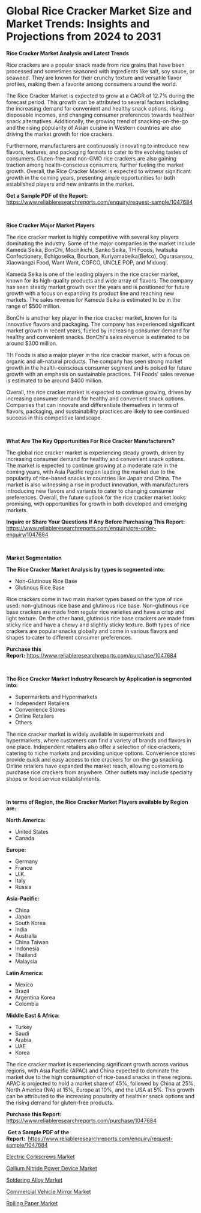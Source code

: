 <p><h1>Global Rice Cracker Market Size and Market Trends: Insights and Projections from 2024 to 2031</h1></p><p><strong>Rice Cracker Market Analysis and Latest Trends</strong></p>
<p><p>Rice crackers are a popular snack made from rice grains that have been processed and sometimes seasoned with ingredients like salt, soy sauce, or seaweed. They are known for their crunchy texture and versatile flavor profiles, making them a favorite among consumers around the world.</p><p>The Rice Cracker Market is expected to grow at a CAGR of 12.7% during the forecast period. This growth can be attributed to several factors including the increasing demand for convenient and healthy snack options, rising disposable incomes, and changing consumer preferences towards healthier snack alternatives. Additionally, the growing trend of snacking-on-the-go and the rising popularity of Asian cuisine in Western countries are also driving the market growth for rice crackers.</p><p>Furthermore, manufacturers are continuously innovating to introduce new flavors, textures, and packaging formats to cater to the evolving tastes of consumers. Gluten-free and non-GMO rice crackers are also gaining traction among health-conscious consumers, further fueling the market growth. Overall, the Rice Cracker Market is expected to witness significant growth in the coming years, presenting ample opportunities for both established players and new entrants in the market.</p></p>
<p><strong>Get a Sample PDF of the Report:&nbsp;</strong> <a href="https://www.reliableresearchreports.com/enquiry/request-sample/1047684">https://www.reliableresearchreports.com/enquiry/request-sample/1047684</a></p>
<p>&nbsp;</p>
<p><strong>Rice Cracker Major Market Players</strong></p>
<p><p>The rice cracker market is highly competitive with several key players dominating the industry. Some of the major companies in the market include Kameda Seika, BonChi, Mochikichi, Sanko Seika, TH Foods, Iwatsuka Confectionery, Echigoseika, Bourbon, Kuriyamabeika(Befco), Ogurasansou, Xiaowangzi Food, Want Want, COFCO, UNCLE POP, and Miduoqi.</p><p>Kameda Seika is one of the leading players in the rice cracker market, known for its high-quality products and wide array of flavors. The company has seen steady market growth over the years and is positioned for future growth with a focus on expanding its product line and reaching new markets. The sales revenue for Kameda Seika is estimated to be in the range of $500 million.</p><p>BonChi is another key player in the rice cracker market, known for its innovative flavors and packaging. The company has experienced significant market growth in recent years, fueled by increasing consumer demand for healthy and convenient snacks. BonChi's sales revenue is estimated to be around $300 million.</p><p>TH Foods is also a major player in the rice cracker market, with a focus on organic and all-natural products. The company has seen strong market growth in the health-conscious consumer segment and is poised for future growth with an emphasis on sustainable practices. TH Foods' sales revenue is estimated to be around $400 million.</p><p>Overall, the rice cracker market is expected to continue growing, driven by increasing consumer demand for healthy and convenient snack options. Companies that can innovate and differentiate themselves in terms of flavors, packaging, and sustainability practices are likely to see continued success in this competitive landscape.</p></p>
<p>&nbsp;</p>
<p><strong>What Are The Key Opportunities For Rice Cracker Manufacturers?</strong></p>
<p><p>The global rice cracker market is experiencing steady growth, driven by increasing consumer demand for healthy and convenient snack options. The market is expected to continue growing at a moderate rate in the coming years, with Asia Pacific region leading the market due to the popularity of rice-based snacks in countries like Japan and China. The market is also witnessing a rise in product innovation, with manufacturers introducing new flavors and variants to cater to changing consumer preferences. Overall, the future outlook for the rice cracker market looks promising, with opportunities for growth in both developed and emerging markets.</p></p>
<p><strong>Inquire or Share Your Questions If Any Before Purchasing This Report:</strong> <a href="https://www.reliableresearchreports.com/enquiry/pre-order-enquiry/1047684">https://www.reliableresearchreports.com/enquiry/pre-order-enquiry/1047684</a></p>
<p>&nbsp;</p>
<p><strong>Market Segmentation</strong></p>
<p><strong>The Rice Cracker Market Analysis by types is segmented into:</strong></p>
<p><ul><li>Non-Glutinous Rice Base</li><li>Glutinous Rice Base</li></ul></p>
<p><p>Rice crackers come in two main market types based on the type of rice used: non-glutinous rice base and glutinous rice base. Non-glutinous rice base crackers are made from regular rice varieties and have a crisp and light texture. On the other hand, glutinous rice base crackers are made from sticky rice and have a chewy and slightly sticky texture. Both types of rice crackers are popular snacks globally and come in various flavors and shapes to cater to different consumer preferences.</p></p>
<p><strong>Purchase this Report:&nbsp;</strong><a href="https://www.reliableresearchreports.com/purchase/1047684">https://www.reliableresearchreports.com/purchase/1047684</a></p>
<p>&nbsp;</p>
<p><strong>The Rice Cracker Market Industry Research by Application is segmented into:</strong></p>
<p><ul><li>Supermarkets and Hypermarkets</li><li>Independent Retailers</li><li>Convenience Stores</li><li>Online Retailers</li><li>Others</li></ul></p>
<p><p>The rice cracker market is widely available in supermarkets and hypermarkets, where customers can find a variety of brands and flavors in one place. Independent retailers also offer a selection of rice crackers, catering to niche markets and providing unique options. Convenience stores provide quick and easy access to rice crackers for on-the-go snacking. Online retailers have expanded the market reach, allowing customers to purchase rice crackers from anywhere. Other outlets may include specialty shops or food service establishments.</p></p>
<p>&nbsp;</p>
<p><strong>In terms of Region, the Rice Cracker Market Players available by Region are:</strong></p>
<p>
    <p> <strong> North America: </strong>
        <ul>
            <li>United States</li>
            <li>Canada</li>
        </ul>
        </p> 
    <p> <strong> Europe: </strong>
        <ul>
            <li>Germany</li>
            <li>France</li>
            <li>U.K.</li>
            <li>Italy</li>
            <li>Russia</li>
        </ul>
        </p> 
    <p> <strong> Asia-Pacific: </strong>
        <ul>
            <li>China</li>
            <li>Japan</li>
            <li>South Korea</li>
            <li>India</li>
            <li>Australia</li>
            <li>China Taiwan</li>
            <li>Indonesia</li>
            <li>Thailand</li>
            <li>Malaysia</li>
        </ul>
        </p> 
    <p> <strong> Latin America: </strong>
        <ul>
            <li>Mexico</li>
            <li>Brazil</li>
            <li>Argentina Korea</li>
            <li>Colombia</li>
        </ul>
        </p> 
    <p> <strong> Middle East & Africa: </strong>
        <ul>
            <li>Turkey</li>
            <li>Saudi</li>
            <li>Arabia</li>
            <li>UAE</li>
            <li>Korea</li>
        </ul>
    </p>
    </p>
<p><p>The rice cracker market is experiencing significant growth across various regions, with Asia Pacific (APAC) and China expected to dominate the market due to the high consumption of rice-based snacks in these regions. APAC is projected to hold a market share of 45%, followed by China at 25%, North America (NA) at 15%, Europe at 10%, and the USA at 5%. This growth can be attributed to the increasing popularity of healthier snack options and the rising demand for gluten-free products.</p></p>
<p><strong>Purchase this Report: </strong><a href="https://www.reliableresearchreports.com/purchase/1047684">https://www.reliableresearchreports.com/purchase/1047684</a></p>
<p>&nbsp;<strong>Get a Sample PDF of the Report:&nbsp;&nbsp;</strong><a href="https://www.reliableresearchreports.com/enquiry/request-sample/1047684">https://www.reliableresearchreports.com/enquiry/request-sample/1047684</a></p>
<p><strong></strong></p>
<p><p><a href="https://github.com/globismark/Market-Research-Report-List-2/blob/main/electric-corkscrews-market.md">Electric Corkscrews Market</a></p><p><a href="https://issuu.com/reportprime-2/docs/gallium-nitride-power-device-market-size-2030.pptx">Gallium Nitride Power Device Market</a></p><p><a href="https://circular-yam-9b9.notion.site/Soldering-Alloy-Market-with-the-goal-of-estimating-the-market-size-and-future-growth-potential-of-va-911d91c4f71d408db075af08bb9a5759">Soldering Alloy Market</a></p><p><a href="https://view.publitas.com/reportprime-1/commercial-vehicle-mirror-market-analysis-examines-its-scope-on-growth-opportunities-and-forecasted-trends-spanning-from-2024-to-2031/">Commercial Vehicle Mirror Market</a></p><p><a href="https://angry-finch-aaf.notion.site/Rolling-Paper-Market-Size-Reflecting-a-Forecast-Till-2031-Market-By-Type-By-Application-and-By-Geo-3aca60664ad54d9490ac706eed5b2643">Rolling Paper Market</a></p></p>